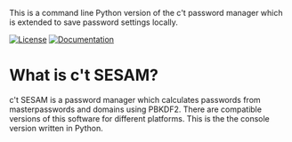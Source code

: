 This is a command line Python version of the c't password manager which is extended to save password settings locally.

[![License](https://img.shields.io/badge/license-GPLv3-blue.svg "read the terms of the GPLv3")](http://choosealicense.com/licenses/gpl-3.0/)
[![Documentation](https://readthedocs.org/projects/ctsesam-python-memorizing/badge/ "go to the documentation")](http://ctsesam-python-memorizing.readthedocs.org/en/latest)


What is c't SESAM?
==================

c't SESAM is a password manager which calculates passwords from masterpasswords and domains using PBKDF2. There
are compatible versions of this software for different platforms. This is the the console
version written in Python.
